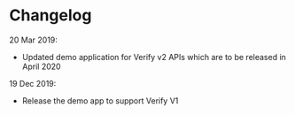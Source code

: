 # Changelog

20 Mar 2019:

- Updated demo application for Verify v2 APIs which are to be released in April 2020

19 Dec 2019: 

- Release the demo app to support Verify V1
